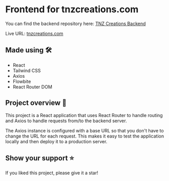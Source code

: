 # Frontend for tnzcreations.com

You can find the backend repository here: [TNZ Creations Backend](https://github.com/zaid-ahmad/tnz-creations-backend)

Live URL: [tnzcreations.com](https://tnzcreations.com/)

## Made using 🛠️
- React
- Tailwind CSS
- Axios
- Flowbite
- React Router DOM 

## Project overview 🔎
This project is a React application that uses React Router to handle routing and Axios to handle requests from/to the backend server.

The Axios instance is configured with a base URL so that you don't have to change the URL for each request. This makes it easy to test the application locally and then deploy it to a production server.

## Show your support ⭐
If you liked this project, please give it a star!
